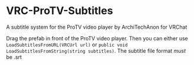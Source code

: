 # VRC-ProTV-Subtitles
A subtitle system for the ProTV video player by ArchiTechAnon for VRChat

Drag the prefab in front of the ProTV video player. Then you can either use `LoadSubtitlesFromURL(VRCUrl url)` or `public void LoadSubtitlesFromString(string subtitles)`.
The subtitle file format *must* be .srt
